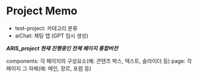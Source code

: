 # Project Memo
- test-project: 카테고리 분류
- aiChat: 채팅 앱 (GPT 임시 생성)

***ARIS_project 현재 진행중인 전체 페이지 통합버전***

components: 각 페이지의 구성요소(예: 콘텐츠 박스, 텍스트, 슬라이더 등)
page: 각 페이지 그 자체(예: 메인, 장르, 포럼 등)
